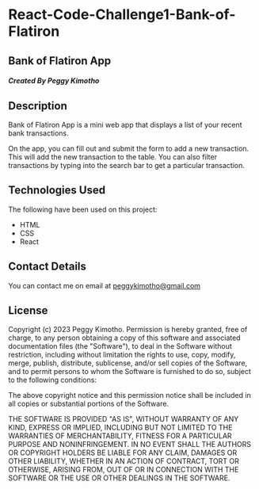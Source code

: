 # React-Code-Challenge1-Bank-of-Flatiron

## Bank of Flatiron App

##### Created By Peggy Kimotho

## Description

Bank of Flatiron App is a mini web app that displays a list of your recent bank transactions. 

On the app, you can fill out and submit the form to add a new transaction. This will add the new transaction to the table. You can also filter transactions by typing into the search bar to get a particular transaction.

## Technologies Used

The following have been used on this project:
- HTML
- CSS
- React

## Contact Details
You can contact me on email at peggykimotho@gmail.com

## License

Copyright (c) 2023 Peggy Kimotho.
Permission is hereby granted, free of charge, to any person obtaining a copy of this software and associated documentation files (the "Software"), to deal in the Software without restriction, including without limitation the rights to use, copy, modify, merge, publish, distribute, sublicense, and/or sell copies of the Software, and to permit persons to whom the Software is furnished to do so, subject to the following conditions:

The above copyright notice and this permission notice shall be included in all copies or substantial portions of the Software.

THE SOFTWARE IS PROVIDED "AS IS", WITHOUT WARRANTY OF ANY KIND, EXPRESS OR IMPLIED, INCLUDING BUT NOT LIMITED TO THE WARRANTIES OF MERCHANTABILITY, FITNESS FOR A PARTICULAR PURPOSE AND NONINFRINGEMENT. IN NO EVENT SHALL THE AUTHORS OR COPYRIGHT HOLDERS BE LIABLE FOR ANY CLAIM, DAMAGES OR OTHER LIABILITY, WHETHER IN AN ACTION OF CONTRACT, TORT OR OTHERWISE, ARISING FROM, OUT OF OR IN CONNECTION WITH THE SOFTWARE OR THE USE OR OTHER DEALINGS IN THE SOFTWARE.
